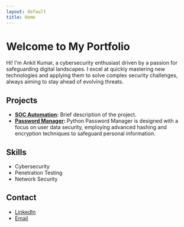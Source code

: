 ```yaml
---
layout: default
title: Home
---
```


# Welcome to My Portfolio
Hi! I'm Ankit Kumar, a cybersecurity enthusiast driven by a passion for safeguarding digital landscapes. I excel at quickly mastering new technologies and applying them to solve complex security challenges, always aiming to stay ahead of evolving threats.

## Projects
- **[SOC Automation](link-to-project-1):** Brief description of the project.
- **[Password Manager](https://github.com/xerone2/Vault-Of-Codes/tree/main/MySQL%20Password%20Manager):** Python Password Manager is designed with a focus on user data security, employing advanced hashing and encryption techniques to safeguard personal information.

## Skills
- Cybersecurity
- Penetration Testing
- Network Security

## Contact
- [LinkedIn](https://www.linkedin.com/in/ankitkrx)
- [Email](mailto:mankitverma21@gmail.com)

